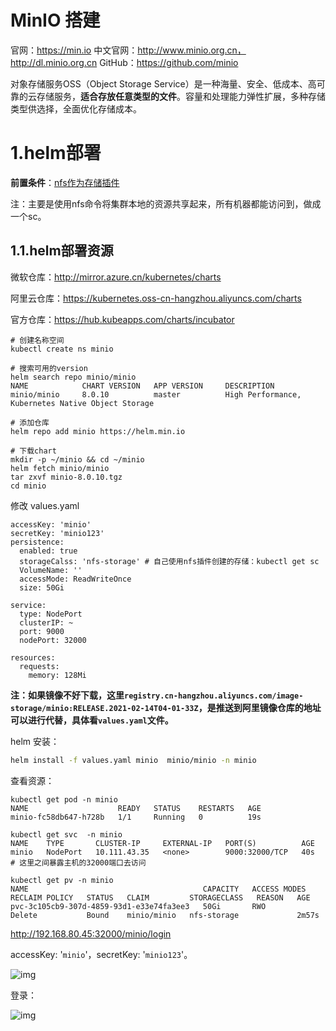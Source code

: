 # 										MinIO 搭建

官网：https://min.io
中文官网：http://www.minio.org.cn，http://dl.minio.org.cn
GitHub：https://github.com/minio

对象存储服务OSS（Object Storage Service）是一种海量、安全、低成本、高可靠的云存储服务，**适合存放任意类型的文件**。容量和处理能力弹性扩展，多种存储类型供选择，全面优化存储成本。

# 1.helm部署

**前置条件**：[nfs作为存储插件](https://kubernetes-sigs.github.io/nfs-subdir-external-provisioner)

注：主要是使用nfs命令将集群本地的资源共享起来，所有机器都能访问到，做成一个sc。

## 1.1.helm部署资源

微软仓库：http://mirror.azure.cn/kubernetes/charts

阿里云仓库：https://kubernetes.oss-cn-hangzhou.aliyuncs.com/charts

官方仓库：https://hub.kubeapps.com/charts/incubator

```shell
# 创建名称空间
kubectl create ns minio

# 搜索可用的version
helm search repo minio/minio
NAME            CHART VERSION   APP VERSION     DESCRIPTION
minio/minio     8.0.10          master          High Performance, Kubernetes Native Object Storage

# 添加仓库
helm repo add minio https://helm.min.io

# 下载chart
mkdir -p ~/minio && cd ~/minio
helm fetch minio/minio
tar zxvf minio-8.0.10.tgz
cd minio
```

修改 values.yaml

```shell
accessKey: 'minio'
secretKey: 'minio123'
persistence:
  enabled: true
  storageCalss: 'nfs-storage' # 自己使用nfs插件创建的存储：kubectl get sc
  VolumeName: ''
  accessMode: ReadWriteOnce
  size: 50Gi

service:
  type: NodePort
  clusterIP: ~
  port: 9000
  nodePort: 32000

resources:
  requests:
    memory: 128Mi
```

**注：如果镜像不好下载，这里`registry.cn-hangzhou.aliyuncs.com/image-storage/minio:RELEASE.2021-02-14T04-01-33Z`，是推送到阿里镜像仓库的地址可以进行代替，具体看`values.yaml`文件。**

helm 安装：

```sh
helm install -f values.yaml minio  minio/minio -n minio
```

查看资源：

```shell
kubectl get pod -n minio
NAME                    READY   STATUS    RESTARTS   AGE
minio-fc58db647-h728b   1/1     Running   0          19s

kubectl get svc  -n minio
NAME    TYPE       CLUSTER-IP     EXTERNAL-IP   PORT(S)          AGE
minio   NodePort   10.111.43.35   <none>        9000:32000/TCP   40s
# 这里之间暴露主机的32000端口去访问

kubectl get pv -n minio
NAME                                       CAPACITY   ACCESS MODES   RECLAIM POLICY   STATUS   CLAIM         STORAGECLASS   REASON   AGE
pvc-3c105cb9-307d-4859-93d1-e33e74fa3ee3   50Gi       RWO            Delete           Bound    minio/minio   nfs-storage             2m57s
```

http://192.168.80.45:32000/minio/login

accessKey: '`minio`'，secretKey: '`minio123`'。

![img](https://img2023.cnblogs.com/blog/1740081/202307/1740081-20230715110440273-2138696710.png)

登录：

![img](https://img2023.cnblogs.com/blog/1740081/202307/1740081-20230715110457652-2099689466.png)

